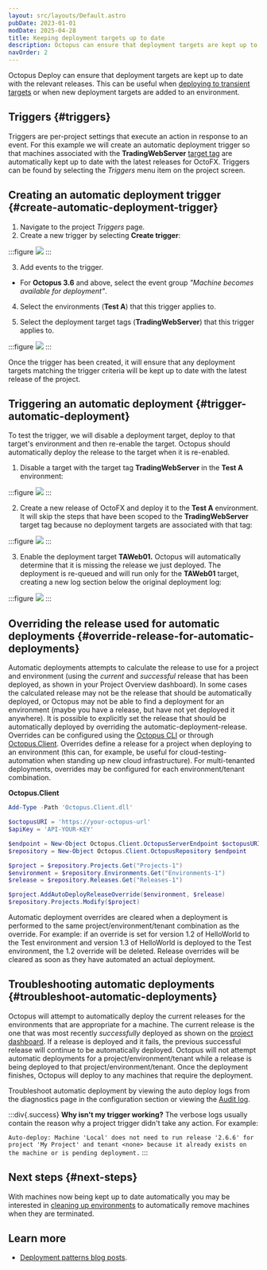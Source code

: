 ```yaml
---
layout: src/layouts/Default.astro
pubDate: 2023-01-01
modDate: 2025-04-28
title: Keeping deployment targets up to date
description: Octopus can ensure that deployment targets are kept up to date with the relevant releases. This can be useful when deploying to transient targets or when new deployment targets are added to an environment.
navOrder: 2
---
```


Octopus Deploy can ensure that deployment targets are kept up to date with the relevant releases. This can be useful when [deploying to transient targets](/docs/deployments/patterns/elastic-and-transient-environments/deploying-to-transient-targets) or when new deployment targets are added to an environment.

## Triggers {#triggers}

Triggers are per-project settings that execute an action in response to an event. For this example we will create an automatic deployment trigger so that machines associated with the **TradingWebServer** [target tag](/docs/infrastructure/deployment-targets/#target-roles) are automatically kept up to date with the latest releases for OctoFX. Triggers can be found by selecting the *Triggers* menu item on the project screen.

## Creating an automatic deployment trigger {#create-automatic-deployment-trigger}

1. Navigate to the project *Triggers* page.
2. Create a new trigger by selecting **Create trigger**:

:::figure
![](/docs/deployments/patterns/elastic-and-transient-environments/images/5865570.png)
:::

3. Add events to the trigger.

- For **Octopus 3.6** and above, select the event group *"Machine becomes available for deployment"*.

4. Select the environments (**Test A**) that this trigger applies to.

5. Select the deployment target tags (**TradingWebServer**) that this trigger applies to.

:::figure
![](/docs/deployments/patterns/elastic-and-transient-environments/images/5865705.png)
:::

Once the trigger has been created, it will ensure that any deployment targets matching the trigger criteria will be kept up to date with the latest release of the project.

## Triggering an automatic deployment {#trigger-automatic-deployment}

To test the trigger, we will disable a deployment target, deploy to that target's environment and then re-enable the target. Octopus should automatically deploy the release to the target when it is re-enabled.

1. Disable a target with the target tag **TradingWebServer** in the **Test A** environment:

:::figure
![](/docs/deployments/patterns/elastic-and-transient-environments/images/5865573.png)
:::

2. Create a new release of OctoFX and deploy it to the **Test A** environment. It will skip the steps that have been scoped to the **TradingWebServer** target tag because no deployment targets are associated with that tag:

:::figure
![](/docs/deployments/patterns/elastic-and-transient-environments/images/5865574.png)
:::

3. Enable the deployment target **TAWeb01.** Octopus will automatically determine that it is missing the release we just deployed. The deployment is re-queued and will run only for the **TAWeb01** target, creating a new log section below the original deployment log:

:::figure
![](/docs/deployments/patterns/elastic-and-transient-environments/images/5865575.png)
:::

## Overriding the release used for automatic deployments {#override-release-for-automatic-deployments}

Automatic deployments attempts to calculate the release to use for a project and environment (using the *current* and *successful* release that has been deployed, as shown in your Project Overview dashboard). In some cases the calculated release may not be the release that should be automatically deployed, or Octopus may not be able to find a deployment for an environment (maybe you have a release, but have not yet deployed it anywhere). It is possible to explicitly set the release that should be automatically deployed by overriding the automatic-deployment-release. Overrides can be configured using the [Octopus CLI](/docs/octopus-rest-api/octopus-cli/) or through [Octopus.Client](/docs/octopus-rest-api/octopus.client). Overrides define a release for a project when deploying to an environment (this can, for example, be useful for cloud-testing-automation when standing up new cloud infrastructure). For multi-tenanted deployments, overrides may be configured for each environment/tenant combination.

**Octopus.Client**

```powershell
Add-Type -Path 'Octopus.Client.dll'

$octopusURI = 'https://your-octopus-url'
$apiKey = 'API-YOUR-KEY'

$endpoint = New-Object Octopus.Client.OctopusServerEndpoint $octopusURI, $apiKey
$repository = New-Object Octopus.Client.OctopusRepository $endpoint

$project = $repository.Projects.Get("Projects-1")
$environment = $repository.Environments.Get("Environments-1")
$release = $repository.Releases.Get("Releases-1")

$project.AddAutoDeployReleaseOverride($environment, $release)
$repository.Projects.Modify($project)
```

Automatic deployment overrides are cleared when a deployment is performed to the same project/environment/tenant combination as the override. For example: if an override is set for version 1.2 of HelloWorld to the Test environment and version 1.3 of HelloWorld is deployed to the Test environment, the 1.2 override will be deleted. Release overrides will be cleared as soon as they have automated an actual deployment.

## Troubleshooting automatic deployments {#troubleshoot-automatic-deployments}

Octopus will attempt to automatically deploy the current releases for the environments that are appropriate for a machine. The current release is the one that was most recently *successfully* deployed as shown on the [project dashboard](/docs/projects/project-dashboard). If a release is deployed and it fails, the previous successful release will continue to be automatically deployed. Octopus will not attempt automatic deployments for a project/environment/tenant while a release is being deployed to that project/environment/tenant. Once the deployment finishes, Octopus will deploy to any machines that require the deployment.

Troubleshoot automatic deployment by viewing the auto deploy logs from the diagnostics page in the configuration section or viewing the [Audit log](/docs/security/users-and-teams/auditing).

:::div{.success}
**Why isn't my trigger working?**
The verbose logs usually contain the reason why a project trigger didn't take any action. For example:

`Auto-deploy: Machine 'Local' does not need to run release '2.6.6' for project 'My Project' and tenant <none> because it already exists on the machine or is pending deployment.`
:::

## Next steps {#next-steps}

With machines now being kept up to date automatically you may be interested in [cleaning up environments](/docs/deployments/patterns/elastic-and-transient-environments/cleaning-up-environments) to automatically remove machines when they are terminated.

## Learn more

- [Deployment patterns blog posts](https://octopus.com/blog/tag/Deployment%20Patterns).
